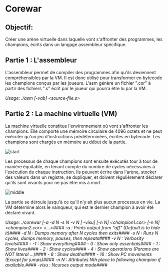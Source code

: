 # Corewar

## Objectif: 

Créer une arène virtuelle dans laquelle vont s'affronter des programmes, les champions, écrits dans un langage assembleur spécifique.

## Partie 1 : L'assembleur

L'assembleur permet de compiler des programmes afin qu'ils deviennent compréhensibles par la VM. Il est donc utilisé pour transformer en bytecode les champions conçus par les joueurs. L'asm génère un fichier ".cor" à partir des fichiers ".s" écrit par le joueur qui pourra être lu par la VM.

*Usage: ./asm [-vab] <source-file.s>*

## Partie 2 : La machine virtuelle (VM)

La machine virtuelle constitue l'environnement où vont s'affronter les champions. Elle comporte une mémoire circulaire de 4096 octets et ne peut exécuter qu'un jeu d'instructions prédéterminées, écrites en bytecode. Les champions sont chargés en mémoire au début de la partie.

![start](https://user-images.githubusercontent.com/29833564/44538805-bef06980-a702-11e8-8e76-68500f9da807.png)

Les processus de chaque champions sont ensuite exécutés tour à tour de manière équitable, en tenant compte du nombre de cycles nécessaires à l'exécution de chaque instruction. Ils peuvent écrire dans l'arène, stocker des valeurs dans un registre, se dupliquer, et doivent régulièrement déclarer qu'ils sont vivants pour ne pas être mis à mort.

![middle](https://user-images.githubusercontent.com/29833564/44538804-bef06980-a702-11e8-9b8d-7bf221c90aa4.png)

La partie se déroule jusqu'à ce qu'il n'y ait plus aucun processus en vie. La VM détermine alors le vainqueur, qui est le dernier champion à avoir été déclaré vivant.

*Usage: ./corewar [-a -d N -s N -v N | -visu] [-n N] <champion1.cor> [-n N] <champion2.cor> <...>####
        -a        : Prints output from "aff" (Default is to hide it)####
        -d N      : Dumps memory after N cycles then exits####
        -s N      : Runs N cycles, dumps memory, pauses, then repeats####
        -v N      : Verbosity levels####
                - -1 : Show everything####
                - 0  : Show only essentials####
                - 1  : Show lives####
                - 2  : Show cycles####
                - 4  : Show operations (Params are NOT litteral ...)####
                - 8  : Show deaths####
                - 16 : Show PC movements (Except for jumps)####
        -n N      : Attributes Nth place to following champion  if available.####
        -visu     : Ncurses output mode*####
